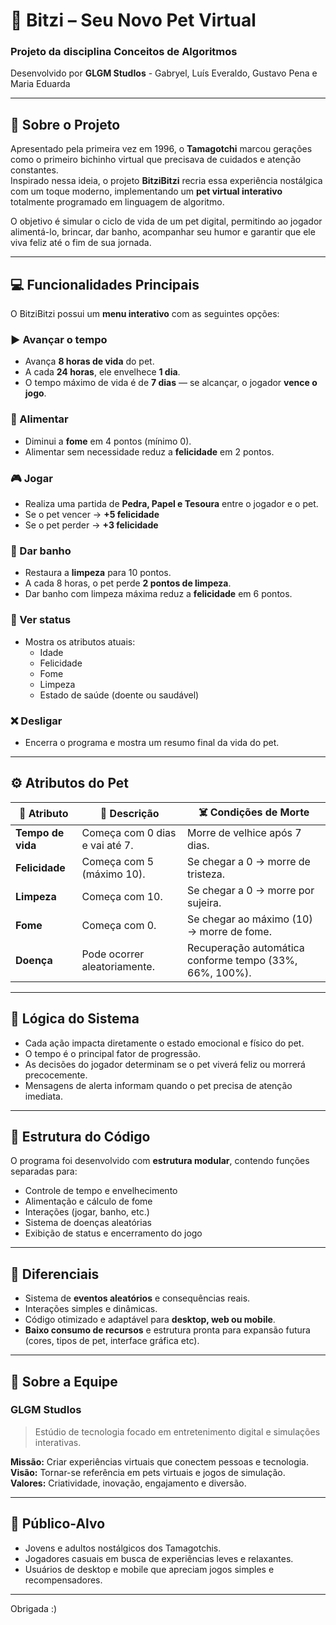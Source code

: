 # 🐾 Bitzi – Seu Novo Pet Virtual  

### Projeto da disciplina **Conceitos de Algoritmos**  
Desenvolvido por **GLGM StudIos** - Gabryel, Luís Everaldo, Gustavo Pena e Maria Eduarda

---

## 📖 Sobre o Projeto  

Apresentado pela primeira vez em 1996, o **Tamagotchi** marcou gerações como o primeiro bichinho virtual que precisava de cuidados e atenção constantes.  
Inspirado nessa ideia, o projeto **BitziBitzi** recria essa experiência nostálgica com um toque moderno, implementando um **pet virtual interativo** totalmente programado em linguagem de algoritmo.

O objetivo é simular o ciclo de vida de um pet digital, permitindo ao jogador alimentá-lo, brincar, dar banho, acompanhar seu humor e garantir que ele viva feliz até o fim de sua jornada.  

---

## 💻 Funcionalidades Principais  

O BitziBitzi possui um **menu interativo** com as seguintes opções:

### ▶️ Avançar o tempo  
- Avança **8 horas de vida** do pet.  
- A cada **24 horas**, ele envelhece **1 dia**.  
- O tempo máximo de vida é de **7 dias** — se alcançar, o jogador **vence o jogo**.  

### 🍖 Alimentar  
- Diminui a **fome** em 4 pontos (mínimo 0).  
- Alimentar sem necessidade reduz a **felicidade** em 2 pontos.  

### 🎮 Jogar  
- Realiza uma partida de **Pedra, Papel e Tesoura** entre o jogador e o pet.  
- Se o pet vencer → **+5 felicidade**  
- Se o pet perder → **+3 felicidade**  

### 🧼 Dar banho  
- Restaura a **limpeza** para 10 pontos.  
- A cada 8 horas, o pet perde **2 pontos de limpeza**.  
- Dar banho com limpeza máxima reduz a **felicidade** em 6 pontos.  

### 💓 Ver status  
- Mostra os atributos atuais:  
  - Idade  
  - Felicidade  
  - Fome  
  - Limpeza  
  - Estado de saúde (doente ou saudável)  

### ❌ Desligar  
- Encerra o programa e mostra um resumo final da vida do pet.

---

## ⚙️ Atributos do Pet  

| 🧩 Atributo | 💬 Descrição | ☠️ Condições de Morte |
|--------------|---------------|-----------------------|
| **Tempo de vida** | Começa com 0 dias e vai até 7. | Morre de velhice após 7 dias. |
| **Felicidade** | Começa com 5 (máximo 10). | Se chegar a 0 → morre de tristeza. |
| **Limpeza** | Começa com 10. | Se chegar a 0 → morre por sujeira. |
| **Fome** | Começa com 0. | Se chegar ao máximo (10) → morre de fome. |
| **Doença** | Pode ocorrer aleatoriamente. | Recuperação automática conforme tempo (33%, 66%, 100%). |

---

## 🧠 Lógica do Sistema  

- Cada ação impacta diretamente o estado emocional e físico do pet.  
- O tempo é o principal fator de progressão.  
- As decisões do jogador determinam se o pet viverá feliz ou morrerá precocemente.  
- Mensagens de alerta informam quando o pet precisa de atenção imediata.  

---

## 🧩 Estrutura do Código  

O programa foi desenvolvido com **estrutura modular**, contendo funções separadas para:  
- Controle de tempo e envelhecimento  
- Alimentação e cálculo de fome  
- Interações (jogar, banho, etc.)  
- Sistema de doenças aleatórias  
- Exibição de status e encerramento do jogo  

---

## 🌟 Diferenciais  

- Sistema de **eventos aleatórios** e consequências reais.  
- Interações simples e dinâmicas.  
- Código otimizado e adaptável para **desktop, web ou mobile**.  
- **Baixo consumo de recursos** e estrutura pronta para expansão futura  
  (cores, tipos de pet, interface gráfica etc).  

---

## 👥 Sobre a Equipe  

### **GLGM StudIos**
> Estúdio de tecnologia focado em entretenimento digital e simulações interativas.  

**Missão:** Criar experiências virtuais que conectem pessoas e tecnologia.  
**Visão:** Tornar-se referência em pets virtuais e jogos de simulação.  
**Valores:** Criatividade, inovação, engajamento e diversão.  

---

## 🎯 Público-Alvo  

- Jovens e adultos nostálgicos dos Tamagotchis.  
- Jogadores casuais em busca de experiências leves e relaxantes.  
- Usuários de desktop e mobile que apreciam jogos simples e recompensadores.  

---
Obrigada :)
